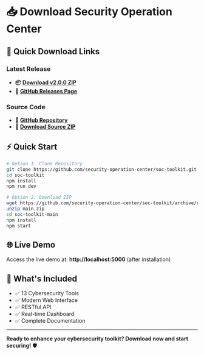 # 📥 Download Security Operation Center

## 🚀 Quick Download Links

### Latest Release
- **📦 [Download v2.0.0 ZIP](https://github.com/security-operation-center/soc-toolkit/archive/refs/tags/v2.0.0.zip)**
- **🔗 [GitHub Releases Page](https://github.com/security-operation-center/soc-toolkit/releases)**

### Source Code
- **📂 [GitHub Repository](https://github.com/security-operation-center/soc-toolkit)**
- **💾 [Download Source ZIP](https://github.com/security-operation-center/soc-toolkit/archive/refs/heads/main.zip)**

## ⚡ Quick Start

```bash
# Option 1: Clone Repository
git clone https://github.com/security-operation-center/soc-toolkit.git
cd soc-toolkit
npm install
npm run dev

# Option 2: Download ZIP
wget https://github.com/security-operation-center/soc-toolkit/archive/refs/heads/main.zip
unzip main.zip
cd soc-toolkit-main
npm install
npm start
```

## 🌐 Live Demo
Access the live demo at: **http://localhost:5000** (after installation)

## 📱 What's Included
- ✅ 13 Cybersecurity Tools
- ✅ Modern Web Interface
- ✅ RESTful API
- ✅ Real-time Dashboard
- ✅ Complete Documentation

---
**Ready to enhance your cybersecurity toolkit? Download now and start securing!** 🛡️